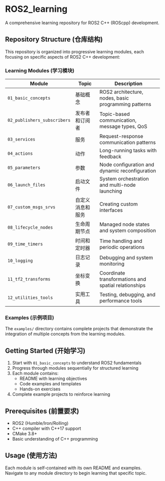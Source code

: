 # ROS2_learning
A comprehensive learning repository for ROS2 C++ (ROScpp) development.

## Repository Structure (仓库结构)

This repository is organized into progressive learning modules, each focusing on specific aspects of ROS2 C++ development:

### Learning Modules (学习模块)

| Module | Topic | Description |
|--------|-------|-------------|
| `01_basic_concepts` | 基础概念 | ROS2 architecture, nodes, basic programming patterns |
| `02_publishers_subscribers` | 发布者和订阅者 | Topic-based communication, message types, QoS |
| `03_services` | 服务 | Request-response communication patterns |
| `04_actions` | 动作 | Long-running tasks with feedback |
| `05_parameters` | 参数 | Node configuration and dynamic reconfiguration |
| `06_launch_files` | 启动文件 | System orchestration and multi-node launching |
| `07_custom_msgs_srvs` | 自定义消息和服务 | Creating custom interfaces |
| `08_lifecycle_nodes` | 生命周期节点 | Managed node states and system composition |
| `09_time_timers` | 时间和定时器 | Time handling and periodic operations |
| `10_logging` | 日志记录 | Debugging and system monitoring |
| `11_tf2_transforms` | 坐标变换 | Coordinate transformations and spatial relationships |
| `12_utilities_tools` | 实用工具 | Testing, debugging, and performance tools |

### Examples (示例项目)
The `examples/` directory contains complete projects that demonstrate the integration of multiple concepts from the learning modules.

## Getting Started (开始学习)

1. Start with `01_basic_concepts` to understand ROS2 fundamentals
2. Progress through modules sequentially for structured learning
3. Each module contains:
   - README with learning objectives
   - Code examples and templates
   - Hands-on exercises
4. Complete example projects to reinforce learning

## Prerequisites (前置要求)
- ROS2 (Humble/Iron/Rolling)
- C++ compiler with C++17 support
- CMake 3.8+
- Basic understanding of C++ programming

## Usage (使用方法)
Each module is self-contained with its own README and examples. Navigate to any module directory to begin learning that specific topic.

